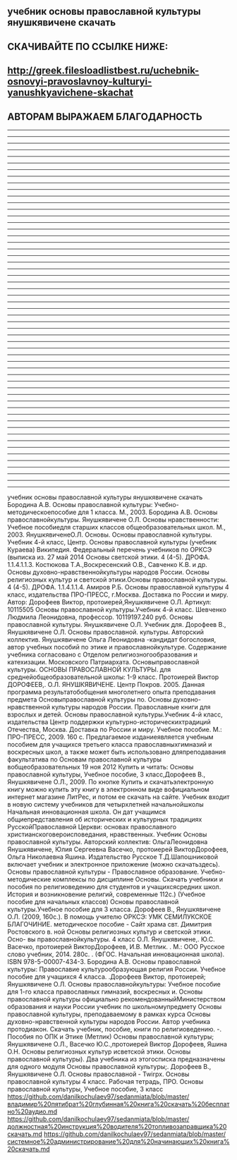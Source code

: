 учебник основы православной культуры янушкявичене скачать
--------------------------------------------------
СКАЧИВАЙТЕ ПО ССЫЛКЕ НИЖЕ:
--------------------------------------------------
http://greek.filesloadlistbest.ru/uchebnik-osnovyi-pravoslavnoy-kulturyi-yanushkyavichene-skachat
--------------------------------------------------
АВТОРАМ ВЫРАЖАЕМ БЛАГОДАРНОСТЬ
--------------------------------------------------
--------------------------------------------------
--------------------------------------------------
--------------------------------------------------
--------------------------------------------------
--------------------------------------------------
--------------------------------------------------
--------------------------------------------------
--------------------------------------------------
--------------------------------------------------
--------------------------------------------------
--------------------------------------------------
--------------------------------------------------
--------------------------------------------------
--------------------------------------------------
--------------------------------------------------
--------------------------------------------------
--------------------------------------------------
--------------------------------------------------
--------------------------------------------------
--------------------------------------------------
--------------------------------------------------
--------------------------------------------------
--------------------------------------------------
--------------------------------------------------
--------------------------------------------------
--------------------------------------------------
--------------------------------------------------
--------------------------------------------------
--------------------------------------------------
--------------------------------------------------
--------------------------------------------------
--------------------------------------------------
--------------------------------------------------
--------------------------------------------------
--------------------------------------------------
--------------------------------------------------
--------------------------------------------------
--------------------------------------------------
--------------------------------------------------
--------------------------------------------------
--------------------------------------------------
--------------------------------------------------
--------------------------------------------------
--------------------------------------------------
--------------------------------------------------
--------------------------------------------------
--------------------------------------------------
--------------------------------------------------
--------------------------------------------------
--------------------------------------------------
--------------------------------------------------
--------------------------------------------------
--------------------------------------------------
--------------------------------------------------
--------------------------------------------------
учебник основы православной культуры янушкявичене скачать Бородина А.В. Основы православной культуры: Учебно-методическоепособие для 1 класса. М., 2003. Бородина А.В. Основы православнойкультуры.  Янушкявичене О.Л. Основы нравственности: Учебное пособиедля старших классов общеобразовательных школ. М., 2003. ЯнушкявиченеО.Л. Основы. Основы православной культуры. Учебник 4-й класс, Центр. Основы православной культуры (учебник Кураева)  Википедия. Федеральный перечень учебников по ОРКСЭ (выписка из. 27 май 2014  Основы светской этики. 4 (4-5). ДРОФА. 1.1.4.1.1.3. Костюкова Т.А.,Воскресенский О.В., Савченко К.В. и др. Основы духовно-нравственнойкультуры народов России. Основы религиозных культур и светской этики.Основы православной культуры. 4 (4-5). ДРОФА. 1.1.4.1.1.4. Амиров Р.Б. Основы православной культуры 4 класс, издательства ПРО-ПРЕСС, г.Москва. Доставка по России и миру.  Автор: Дорофеев Виктор, протоиерей,Янушкявичене О.Л. Артикул: 10115505  Основы православной культуры.Учебник 4-й класс. Шевченко Людмила Леонидовна, профессор. 10119197.240 руб. Основы православной культуры. Янушкявичене О.Л. Учебник для. Дорофеев В., Янушкявичене О.Л. Основы православной. культуры. Авторский коллектив. Янушкявичене Ольга Леонидовна -кандидат богословия, автор учебных пособий по этике и православнойкультуре.  Содержание учебника согласовано с Отделом религиозногообразования и катехизации. Московского Патриархата. Основыправославной культуры. ОСНОВЫ ПРАВОСЛАВНОЙ КУЛЬТУРЫ. для среднейобщеобразовательной школы: 1-9 класс. Протоиерей Виктор ДОРОФЕЕВ,. О.Л. ЯНУШКЯВИЧЕНЕ. Центр Покров. 2005. Данная программа  результатобобщения многолетнего опыта преподавания предмета Основыправославной культуры по. Основы духовно-нравственной культуры народов России. Православные книги для взрослых и детей. Основы православной культуры.Учебник 4-й класс, издательства Центр поддержки культурно-историческихтрадиций Отечества, Москва. Доставка по России и миру. Учебное пособие. М.: ПРО-ПРЕСС, 2009. 160 с. Предлагаемое изданиеявляется учебным пособием для учащихся третьего класса православныхгимназий и воскресных школ, а также может быть использовано дляпреподавания факультатива по Основам православной культуры вобщеобразовательных
19 ноя 2012  Купить и читать: Основы православной культуры, Учебное пособие, 3 класс,Дорофеев В., Янушкявичене О.Л., 2009.  По кнопке Купить и скачатьэлектронную книгу можно купить эту книгу в электронном виде вофициальном интернет магазине ЛитРес, и потом ее скачать на сайте. Учебник входит в новую систему учебников для четырхлетней начальнойшколы Начальная инновационная школа. Он дат учащимся общиепредставления об исторических и культурных традициях РусскойПравославной Церкви: основах православного христианскоговероисповедания, нравственных. Учебник Основы православной культуры. Авторский коллектив: ОльгаЛеонидовна Янушкявичене, Юлия Сергеевна Васечко, протоиерей ВикторДорофеев, Ольга Николаевна Яшина. Издательство Русское  Т.Д.Шапошниковой включает учебник и электронное приложение (можно скачатьздесь). Основы православной культуры - Православное образование. Учебно-методические комплексы по дисциплине Основы. Скачать учебники и пособия по религиоведению для студентов и учащихсясредних школ. История и возникновение религий, современные   112с.) (Учебное пособие для начальных классов)  Основы православной культуры.Учебное пособие для 3 класса. Дорофеев В., Янушкявичене О.Л. (2009, 160с.). В помощь учителю ОРКСЭ: УМК  СЕМИЛУКСКОЕ БЛАГОЧИНИЕ. методическое пособие - Сайт храма свт. Димитрия Ростовского в. ной Основы религиозных культур и светской этики. Осно- вы православнойкультуры. 4 класс  О.Л. Янушкявичене,. Ю.С. Васечко, протоиерей ВикторДорофеев, И.В. Метлик. . М.: ООО Русское слово  учебник, 2014.  280с. . (ФГОС. Начальная инновационная школа). ISBN 978-5-00007-434-3. Бородина А.В. Основы православной культуры: Православие  культурообразующая религия России. Учебное пособие для учащихся 4 класса. .Дорофеев Виктор, протоиерей; Янушкявичене О.Л. Основы православнойкультуры: Учебное пособие для 1-го класса православных гимназий, воскресных и. Основы православной культуры  официально рекомендованныйМинистерством образования и науки России учебник по школьномупредмету Основы православной культуры, преподаваемому в рамках курса Основы духовно-нравственной культуры народов России. Автор учебника протодиакон. Скачать учебник, пособие, книги по религиоведению. -. Пособия по ОПК и Этике (Метлик)
Основы православной культуры; Янушкявичене О.Л., Васечко Ю.С.,протоиерей Виктор Дорофеев, Яшина О.Н. Основы религиозных культур исветской этики. Основы православной культуры). Два учебника из этогосписка предназначены для одного модуля Основы православной культуры;. Дорофеев В., Янушкявичене О.Л. Основы православной  - Twirpx. Основы православной культуры 4 класс. Рабочая тетрадь, ПРО. Основы православной культуры, Учебное пособие, 3 класс
https://github.com/danilkochulaev97/sedanmiata/blob/master/владимир%20пятибрат%20глубинная%20книга%20скачать%20бесплатно%20аудио.md
https://github.com/danilkochulaev97/sedanmiata/blob/master/должностная%20инструкция%20водителя%20топливозаправщика%20скачать.md
https://github.com/danilkochulaev97/sedanmiata/blob/master/системное%20администрирование%20для%20начинающих%20книга%20скачать.md